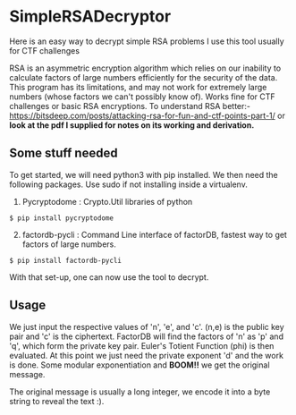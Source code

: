 # SimpleRSADecryptor
Here is an easy way to decrypt simple RSA problems 
I use this tool usually for CTF challenges 

RSA is an asymmetric encryption algorithm which relies on our inability to calculate factors of large numbers efficiently for the security of the data.
This program has its limitations, and may not work for extremely large numbers (whose factors we can't possibly know of). Works fine for CTF challenges or basic RSA encryptions.
To understand RSA better:- https://bitsdeep.com/posts/attacking-rsa-for-fun-and-ctf-points-part-1/ or **look at the pdf I supplied for notes on its working and derivation.**


## Some stuff needed
To get started, we will need python3 with pip installed.
We then need the following packages. Use sudo if not installing inside a virtualenv.
1) Pycryptodome : Crypto.Util libraries of python 
```
$ pip install pycryptodome
```
2) factordb-pycli : Command Line interface of factorDB, fastest way to get factors of large numbers.
```
$ pip install factordb-pycli
```
With that set-up, one can now use the tool to decrypt.

## Usage
We just input the respective values of 'n', 'e', and 'c'. (n,e) is the public key pair and 'c' is the ciphertext.
FactorDB will find the factors of 'n' as 'p' and 'q', which form the private key pair. 
Euler's Totient Function (phi) is then evaluated.
At this point we just need the private exponent 'd' and the work is done. Some modular exponentiation and **BOOM!!** we get the original message.

The original message is usually a long integer,  we encode it into a byte string to reveal the text :).
